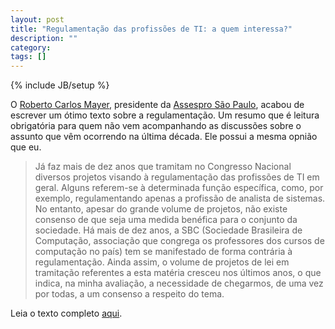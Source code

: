 ```yaml
---
layout: post
title: "Regulamentação das profissões de TI: a quem interessa?"
description: ""
category: 
tags: []
---
```

{% include JB/setup %}

O [Roberto Carlos Mayer](http://rocmayer.blogspot.com/), presidente da
[Assespro São Paulo](http://www.assespro-sp.org.br/), acabou de escrever um
ótimo texto sobre a regulamentação. Um resumo que é leitura obrigatória para
quem não vem acompanhando as discussões sobre o assunto que vêm ocorrendo na
última década. Ele possui a mesma opnião que eu.

> Já faz mais de dez anos que tramitam no Congresso Nacional diversos projetos
> visando à regulamentação das profissões de TI em geral. Alguns referem-se à
> determinada função específica, como, por exemplo, regulamentando apenas a
> profissão de analista de sistemas.  No entanto, apesar do grande volume de
> projetos, não existe consenso de que seja uma medida benéfica para o conjunto
> da sociedade. Há mais de dez anos, a SBC (Sociedade Brasileira de Computação,
> associação que congrega os professores dos cursos de computação no país) tem
> se manifestado de forma contrária à regulamentação. Ainda assim, o volume de
> projetos de lei em tramitação referentes a esta matéria cresceu nos últimos
> anos, o que indica, na minha avaliação, a necessidade de chegarmos, de uma
> vez por todas, a um consenso a respeito do tema.

Leia o texto completo
[aqui](http://imasters.uol.com.br/artigo/11272/carreira/regulamentacao_das_profissoes_de_ti_a_quem_interessa/).
